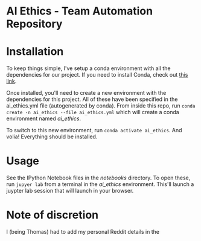 # AI Ethics - Team Automation Repository

# Installation
To keep things simple, I've setup a conda environment with all the dependencies for our project. If you need to install Conda, check out [this link](https://conda.io/projects/conda/en/latest/user-guide/install/index.html).

Once installed, you'll need to create a new environment with the dependencies for this project. All of these have been specified in the ai_ethics.yml file (autogenerated by conda). From inside this repo, run `conda create -n ai_ethics --file ai_ethics.yml` which will create a conda environment named _ai_ethics_.

To switch to this new environment, run `conda activate ai_ethics`. And volia! Everything should be installed.

# Usage
See the IPython Notebook files in the _notebooks_ directory. To open these, run `jupyer lab` from a terminal in the _ai_ethics_ environment. This'll launch a juypter lab session that will launch in your browser. 

# Note of discretion
I (being Thomas) had to add my personal Reddit details in the 

